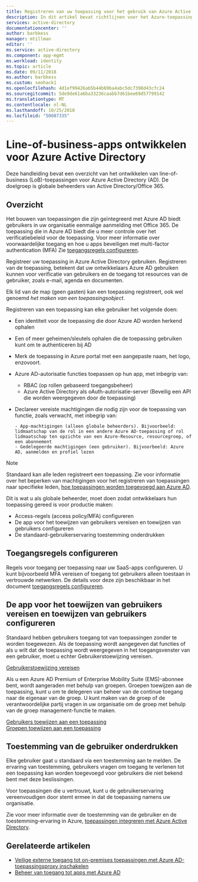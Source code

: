 ```yaml
---
title: Registreren van uw toepassing voor het gebruik van Azure Active Directory | Microsoft Docs
description: In dit artikel bevat richtlijnen voor het Azure-toepassingen integreren met Active Directory die zijn geschreven voor IT-professionals.
services: active-directory
documentationcenter: ''
author: barbkess
manager: mtillman
editor: ''
ms.service: active-directory
ms.component: app-mgmt
ms.workload: identity
ms.topic: article
ms.date: 09/11/2018
ms.author: barbkess
ms.custom: seohack1
ms.openlocfilehash: 4d1ef99426ab5b44b69ba4abc5dc7398d43cfc24
ms.sourcegitcommit: 5de9de61a6ba33236caabb7d61bee69d57799142
ms.translationtype: MT
ms.contentlocale: nl-NL
ms.lasthandoff: 10/25/2018
ms.locfileid: "50087335"
---
```

# <a name="develop-line-of-business-apps-for-azure-active-directory"></a>Line-of-business-apps ontwikkelen voor Azure Active Directory
Deze handleiding bevat een overzicht van het ontwikkelen van line-of-business (LoB)-toepassingen voor Azure Active Directory (AD). De doelgroep is globale beheerders van Active Directory/Office 365.

## <a name="overview"></a>Overzicht
Het bouwen van toepassingen die zijn geïntegreerd met Azure AD biedt gebruikers in uw organisatie eenmalige aanmelding met Office 365. De toepassing die in Azure AD biedt die u meer controle over het verificatiebeleid voor de toepassing. Voor meer informatie over voorwaardelijke toegang en hoe u apps beveiligen met multi-factor authentication (MFA) Zie [toegangsregels configureren](conditional-access/app-based-mfa.md).

Registreer uw toepassing in Azure Active Directory gebruiken. Registreren van de toepassing, betekent dat uw ontwikkelaars Azure AD gebruiken kunnen voor verificatie van gebruikers en de toegang tot resources van de gebruiker, zoals e-mail, agenda en documenten.

Elk lid van de map (geen gasten) kan een toepassing registreert, ook wel genoemd *het maken van een toepassingsobject*.

Registreren van een toepassing kan elke gebruiker het volgende doen:

* Een identiteit voor de toepassing die door Azure AD worden herkend ophalen
* Een of meer geheimen/sleutels ophalen die de toepassing gebruiken kunt om te authenticeren bij AD
* Merk de toepassing in Azure portal met een aangepaste naam, het logo, enzovoort.
* Azure AD-autorisatie functies toepassen op hun app, met inbegrip van:

  * RBAC (op rollen gebaseerd toegangsbeheer)
  * Azure Active Directory als oAuth-autorisatie-server (Beveilig een API die worden weergegeven door de toepassing)
* Declareer vereiste machtigingen die nodig zijn voor de toepassing van functie, zoals verwacht, met inbegrip van:

      - App-machtigingen (alleen globale beheerders). Bijvoorbeeld: lidmaatschap van de rol in een andere Azure AD-toepassing of rol lidmaatschap ten opzichte van een Azure-Resource, resourcegroep, of een abonnement
      - Gedelegeerde machtigingen (een gebruiker). Bijvoorbeeld: Azure AD, aanmelden en profiel lezen

> [!NOTE]
> Standaard kan alle leden registreert een toepassing. Zie voor informatie over het beperken van machtigingen voor het registreren van toepassingen naar specifieke leden, [hoe toepassingen worden toegevoegd aan Azure AD](develop/active-directory-how-applications-are-added.md#who-has-permission-to-add-applications-to-my-azure-ad-instance).
>
>

Dit is wat u als globale beheerder, moet doen zodat ontwikkelaars hun toepassing gereed is voor productie maken:

* Access-regels (access policy/MFA) configureren
* De app voor het toewijzen van gebruikers vereisen en toewijzen van gebruikers configureren
* De standaard-gebruikerservaring toestemming onderdrukken

## <a name="configure-access-rules"></a>Toegangsregels configureren
Regels voor toegang per toepassing naar uw SaaS-apps configureren. U kunt bijvoorbeeld MFA vereisen of toegang tot gebruikers alleen toestaan in vertrouwde netwerken. De details voor deze zijn beschikbaar in het document [toegangsregels configureren](conditional-access/app-based-mfa.md).

## <a name="configure-the-app-to-require-user-assignment-and-assign-users"></a>De app voor het toewijzen van gebruikers vereisen en toewijzen van gebruikers configureren
Standaard hebben gebruikers toegang tot van toepassingen zonder te worden toegewezen. Als de toepassing wordt aangegeven dat functies of als u wilt dat de toepassing wordt weergegeven in het toegangsvenster van een gebruiker, moet u echter Gebruikerstoewijzing vereisen.

[Gebruikerstoewijzing vereisen](active-directory-applications-guiding-developers-requiring-user-assignment.md)

Als u een Azure AD Premium of Enterprise Mobility Suite (EMS)-abonnee bent, wordt aangeraden met behulp van groepen. Groepen toewijzen aan de toepassing, kunt u om te delegeren van beheer van de continue toegang naar de eigenaar van de groep. U kunt maken van de groep of de verantwoordelijke partij vragen in uw organisatie om de groep met behulp van de groep management-functie te maken.

[Gebruikers toewijzen aan een toepassing](active-directory-applications-guiding-developers-assigning-users.md)  
[Groepen toewijzen aan een toepassing](active-directory-applications-guiding-developers-assigning-groups.md)

## <a name="suppress-user-consent"></a>Toestemming van de gebruiker onderdrukken
Elke gebruiker gaat u standaard via een toestemming aan te melden. De ervaring van toestemming, gebruikers vragen om toegang te verlenen tot een toepassing kan worden toegevoegd voor gebruikers die niet bekend bent met deze beslissingen.

Voor toepassingen die u vertrouwt, kunt u de gebruikerservaring vereenvoudigen door stemt ermee in dat de toepassing namens uw organisatie.

Zie voor meer informatie over de toestemming van de gebruiker en de toestemming-ervaring in Azure, [toepassingen integreren met Azure Active Directory](develop/quickstart-v1-integrate-apps-with-azure-ad.md).

## <a name="related-articles"></a>Gerelateerde artikelen
* [Veilige externe toegang tot on-premises toepassingen met Azure AD-toepassingsproxy inschakelen](manage-apps/application-proxy.md)
* [Beheer van toegang tot apps met Azure AD](manage-apps/what-is-access-management.md)

